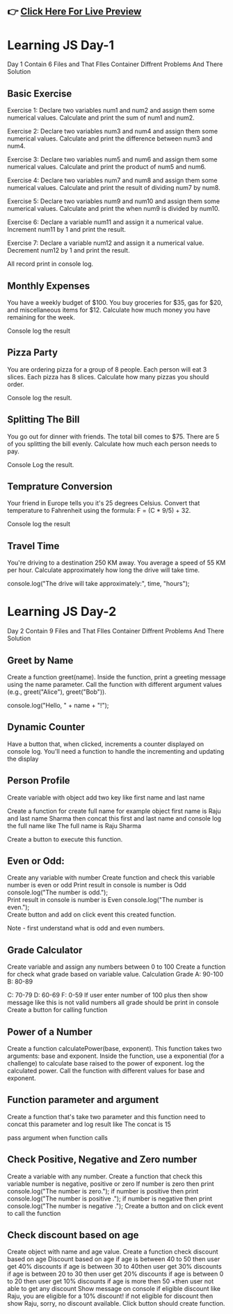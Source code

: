 ## 👉 [Click Here For Live Preview](https://my-js-tasks.netlify.app/)

# Learning JS Day-1
Day 1 Contain 6 Files and That FIles Container Diffrent Problems And There Solution

## Basic Exercise

Exercise 1:
Declare two variables num1 and num2 and assign them some numerical values.
Calculate and print the sum of num1 and num2.


Exercise 2:
Declare two variables num3 and num4 and assign them some numerical values.
Calculate and print the difference between num3 and num4.

Exercise 3:
Declare two variables num5 and num6 and assign them some numerical values.
Calculate and print the product of num5 and num6.

Exercise 4:
Declare two variables num7 and num8 and assign them some numerical values.
Calculate and print the result of dividing num7 by num8.

Exercise 5:
Declare two variables num9 and num10 and assign them some numerical values.
Calculate and print the when num9 is divided by num10.


Exercise 6:
Declare a variable num11 and assign it a numerical value.
Increment num11 by 1 and print the result.


Exercise 7:
Declare a variable num12 and assign it a numerical value.
Decrement num12 by 1 and print the result.



All record print in console log. 

## Monthly Expenses

You have a weekly budget of $100.
You buy groceries for $35, gas for $20, and miscellaneous items for $12.
Calculate how much money you have remaining for the week.

Console log the result

## Pizza Party

You are ordering pizza for a group of 8 people.
Each person will eat 3 slices.
Each pizza has 8 slices.
Calculate how many pizzas you should order.


Console log the result.

## Splitting The Bill
You go out for dinner with friends. The total bill comes to $75.
There are 5 of you splitting the bill evenly.
Calculate how much each person needs to pay.


Console Log the result.

## Temprature Conversion

Your friend in Europe tells you it's 25 degrees Celsius.
Convert that temperature to Fahrenheit using the formula:  F = (C * 9/5) + 32.

Console log the result

## Travel Time

You're driving to a destination 250 KM away.
You average a speed of 55 KM per hour.
Calculate approximately how long the drive will take time.

console.log("The drive will take approximately:", time, "hours");



# Learning JS Day-2
Day 2 Contain 9 Files and That FIles Container Diffrent Problems And There Solution

## Greet by Name

Create a function greet(name).
Inside the function, print a greeting message using the name parameter.
Call the function with different argument values (e.g., greet("Alice"), greet("Bob")).


console.log("Hello, " + name + "!");


## Dynamic Counter

Have a button that, when clicked, increments a counter displayed on console log.  You'll need a function to handle the incrementing and updating the display


## Person Profile

Create variable with object 
add two key like first name and last name

Create a function for create full name 
for example object first name is Raju  and last name  Sharma then concat this first and last name and console log the full name like  The full name is Raju Sharma  

Create a button to execute this function.

## Even or Odd:

Create any variable with number
Create function and check this variable number is even or odd
Print result in console is number is Odd     console.log("The number is odd.");  
Print result in console is number is Even console.log("The number is even.");  
Create button and add on click event this created function.

Note - first understand what is odd and even numbers. 


## Grade Calculator

Create variable and assign any numbers between 0 to 100
Create a function for check what grade based on variable value.
Calculation Grade 
A: 90-100
B: 80-89

C: 70-79
D: 60-69
F: 0-59
If user enter number of 100 plus then show message like this is not valid numbers
all grade should be print in console
Create a button for calling function


## Power of a Number

Create a function calculatePower(base, exponent).
This function takes two arguments: base and exponent.
Inside the function, use a exponential (for a challenge) to calculate base raised to the power of exponent.
log the calculated power.
Call the function with different values for base and exponent.


## Function parameter and argument


Create a function that's take two parameter and this function need to concat this parameter and log result like The concat is 15 

pass argument when function calls

## Check Positive, Negative and Zero number

Create a variable with any number.
Create a function that check this variable  number is negative, positive or zero
If number is zero then print   console.log("The number is zero."); 
if number is positive then print  console.log("The number is positive ."); 
if number is negative then print console.log("The number is negative ."); 
Create a button and on click event to call the function

## Check discount based on age

Create object with name and age value.
Create a function check discount based on age
Discount based on age
if age is between 40 to 50 then user get 40% discounts
if age is between 30 to 40then user get 30% discounts
if age is between 20 to 30 then user get 20% discounts
if age is between 0 to 20 then user get 10% discounts
if age is more then 50 +then user not able to get any discount
Show message on console if eligible discount like Raju, you are eligible for a 10% discount! 
if not eligible for discount then show Raju, sorry, no discount available. 
Click button should create function.